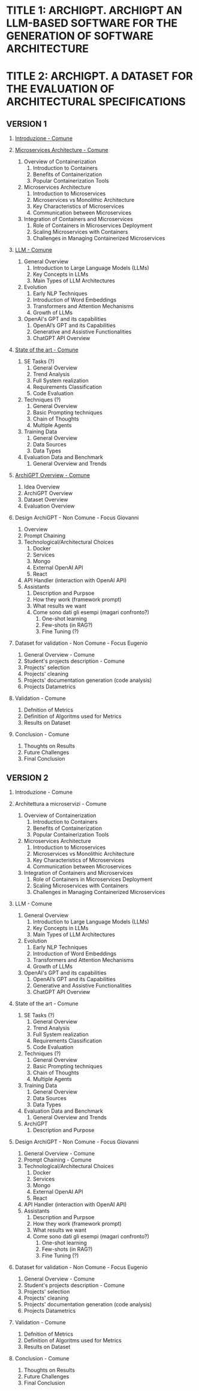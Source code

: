 # TITLE 1: ARCHIGPT. ARCHIGPT AN LLM-BASED SOFTWARE FOR THE GENERATION OF SOFTWARE ARCHITECTURE
# TITLE 2: ARCHIGPT. A DATASET FOR THE EVALUATION OF ARCHITECTURAL SPECIFICATIONS

## VERSION 1

1) [Introduzione - Comune]()

2) [Microservices Architecture - Comune]()
   1) Overview of Containerization
      1) Introduction to Containers
      2) Benefits of Containerization
      3) Popular Containerization Tools
   2) Microservices Architecture
      1) Introduction to Microservices
      2) Microservices vs Monolithic Architecture
      3) Key Characteristics of Microservices
      4) Communication between Microservices
   3) Integration of Containers and Microservices
      1) Role of Containers in Microservices Deployment
      2) Scaling Microservices with Containers
      3) Challenges in Managing Containerized Microservices

3) [LLM - Comune](https://www.overleaf.com/project/66d97be4ccb0bd4078b2a640)
   1) General Overview
      1) Introduction to Large Language Models (LLMs)
      2) Key Concepts in LLMs
      3) Main Types of LLM Architectures
   2) Evolution
      1) Early NLP Techniques
      2) Introduction of Word Embeddings
      3) Transformers and Attention Mechanisms
      4) Growth of LLMs
   3) OpenAI's GPT and its capabilities
      1) OpenAI’s GPT and its Capabilities
      2) Generative and Assistive Functionalities
      3) ChatGPT API Overview

4) [State of the art - Comune](https://www.overleaf.com/project/65d4cfc777e42fd16398f59b)
   1) SE Tasks (?)
      1) General Overview
      2) Trend Analysis
      3) Full System realization
      4) Requirements Classification
      5) Code Evaluation
   2) Techniques (?)
      1) General Overview
      2) Basic Prompting techniques
      3) Chain of Thoughts
      4) Multiple Agents
   3) Training Data
      1) General Overview
      2) Data Sources
      3) Data Types
   4) Evaluation Data and Benchmark
      1) General Overview and Trends

5) [ArchiGPT Overview - Comune]()
   1) Idea Overview
   2) ArchiGPT Overview
   3) Dataset Overview
   4) Evaluation Overview
   
6) Design ArchiGPT - Non Comune - Focus Giovanni
   1) Overview
   2) Prompt Chaining
   3) Technological/Architectural Choices
      1) Docker
      2) Services
      3) Mongo
      4) External OpenAI API
      5) React
   4) API Handler (interaction with OpenAI API)
   5) Assistants
      1) Description and Purpsoe
      2) How they work (framework prompt)
      3) What results we want
      4) Come sono dati gli esempi (magari confronto?)
         1) One-shot learning
         2) Few-shots (in RAG?)
         3) Fine Tuning (?)

7) Dataset for validation - Non Comune - Focus Eugenio
   1) General Overview - Comune
   2) Student's projects description - Comune 
   3) Projects' selection
   4) Projects' cleaning
   5) Projects' documentation generation (code analysis)
   6) Projects Datametrics

8) Validation - Comune
   1) Defnition of Metrics
   2) Definition of Algoritms used for Metrics
   3) Results on Dataset

9) Conclusion - Comune
   1) Thoughts on Results
   2) Future Challenges
   3) Final Conclusion


## VERSION 2

1) Introduzione - Comune

2) Architettura a microservizi - Comune
   1) Overview of Containerization
      1) Introduction to Containers
      2) Benefits of Containerization
      3) Popular Containerization Tools
   2) Microservices Architecture
      1) Introduction to Microservices
      2) Microservices vs Monolithic Architecture
      3) Key Characteristics of Microservices
      4) Communication between Microservices
   3) Integration of Containers and Microservices
      1) Role of Containers in Microservices Deployment
      2) Scaling Microservices with Containers
      3) Challenges in Managing Containerized Microservices

3) LLM - Comune
   1) General Overview
      1) Introduction to Large Language Models (LLMs)
      2) Key Concepts in LLMs
      3) Main Types of LLM Architectures
   2) Evolution
      1) Early NLP Techniques
      2) Introduction of Word Embeddings
      3) Transformers and Attention Mechanisms
      4) Growth of LLMs
   3) OpenAI's GPT and its capabilities
      1) OpenAI’s GPT and its Capabilities
      2) Generative and Assistive Functionalities
      3) ChatGPT API Overview

4) State of the art - Comune
   1) SE Tasks (?)
      1) General Overview
      2) Trend Analysis
      3) Full System realization
      4) Requirements Classification
      5) Code Evaluation
   2) Techniques (?)
      1) General Overview
      2) Basic Prompting techniques
      3) Chain of Thoughts
      4) Multiple Agents
   3) Training Data
      1) General Overview
      2) Data Sources
      3) Data Types
   4) Evaluation Data and Benchmark
      1) General Overview and Trends
   5) ArchiGPT
      1) Description and Purpose

5) Design ArchiGPT - Non Comune - Focus Giovanni
   1) General Overview - Comune
   2) Prompt Chaining - Comune
   3) Technological/Architectural Choices
      1) Docker
      2) Services
      3) Mongo
      4) External OpenAI API
      5) React
   4) API Handler (interaction with OpenAI API)
   5) Assistants
      1) Description and Purpsoe
      2) How they work (framework prompt)
      3) What results we want
      4) Come sono dati gli esempi (magari confronto?)
         1) One-shot learning
         2) Few-shots (in RAG?)
         3) Fine Tuning (?)

6) Dataset for validation - Non Comune - Focus Eugenio
   1) General Overview - Comune
   2) Student's projects description - Comune 
   3) Projects' selection
   4) Projects' cleaning
   5) Projects' documentation generation (code analysis)
   6) Projects Datametrics

7) Validation - Comune
   1) Defnition of Metrics
   2) Definition of Algoritms used for Metrics
   3) Results on Dataset

8) Conclusion - Comune
   1) Thoughts on Results
   2) Future Challenges
   3) Final Conclusion
